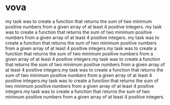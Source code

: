 # vova
my task was to create a function that returns the sum of two minimum positive numbers from a given array of at least 4 positive integers. my task was to create a function that returns the sum of two minimum positive numbers from a given array of at least 4 positive integers. my task was to create a function that returns the sum of two minimum positive numbers from a given array of at least 4 positive integers.my task was to create a function that returns the sum of two minimum positive numbers from a given array of at least 4 positive integers.my task was to create a function that returns the sum of two minimum positive numbers from a given array of at least 4 positive integers.my task was to create a function that returns the sum of two minimum positive numbers from a given array of at least 4 positive integers.my task was to create a function that returns the sum of two minimum positive numbers from a given array of at least 4 positive integers.my task was to create a function that returns the sum of two minimum positive numbers from a given array of at least 4 positive integers.
